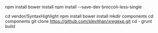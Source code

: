 
npm install
bower install
npm install --save-dev broccoli-less-single

cd vendor/SyntaxHighlight
npm install
bower install
mkdir components
cd components
git clone https://github.com/slevithan/xregexp.git
cd -
grunt build

